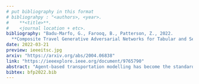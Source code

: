 ```yaml
---
# put bibliography in this format
# bibliograhpy : "<authors>, <year>.
#    **<title>**.
#    <journal location + etc>.
bibliography: "Badu-Marfo, G., Farooq, B., Patterson, Z., 2022.
  **Composite Travel Generative Adversarial Networks for Tabular and Sequential Population Synthesis**. IEEE Transactions on Intelligent Transportation Systems." # surround Title with **<title>**
date: 2022-03-21
preview: ieeeitsc.jpg
arxiv: "https://arxiv.org/abs/2004.06838"
link: "https://ieeexplore.ieee.org/document/9765790"
abstract: "Agent-based transportation modelling has become the standard to simulate travel behaviour, mobility choices and activity preferences using disaggregate travel demand data for entire populations, data that are not typically readily available. Various methods have been proposed to synthesize population data for this purpose. We present a Composite Travel Generative Adversarial Network (CTGAN), a novel deep generative model to estimate the underlying joint distribution of a population, that is capable of reconstructing composite synthetic agents having tabular (e.g. age and sex) as well as sequential mobility data (e.g. trip trajectory and sequence). The CTGAN model is compared with other recently proposed methods such as the Variational Autoencoders (VAE) method, which has shown success in high dimensional tabular population synthesis. We evaluate the performance of the synthesized outputs based on distribution similarity, multi-variate correlations and spatio-temporal metrics. The results show the consistent and accurate generation of synthetic populations and their tabular and spatially sequential attributes, generated over varying spatial scales and dimensions."
bibtex: bfp2022.bib
---
```

